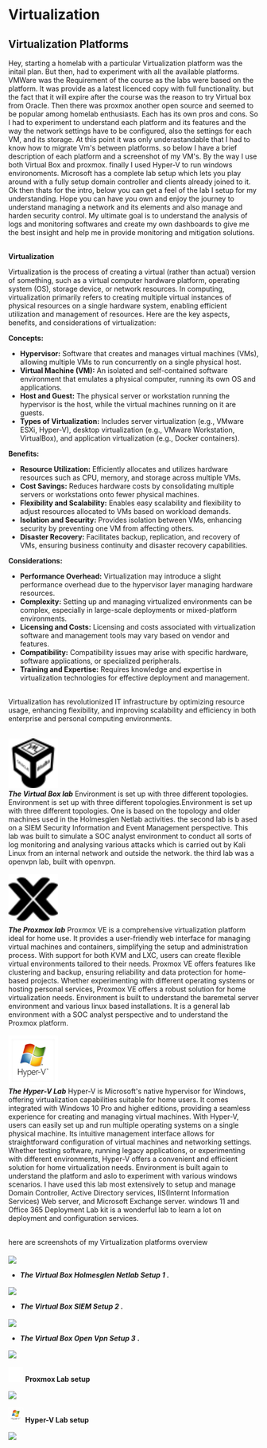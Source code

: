 <h1>Virtualization</a></h1>

<h2>Virtualization Platforms</h2>
Hey, starting a homelab with a particular Virtualization platform was the initail plan. But then, had to experiment with all the available platforms. VMWare was the Requirement of the course as the labs were based on the platform. It was provide as a latest licenced copy with full functionality. but the fact that it will expire after the course was the reason to try Virtual box from Oracle. Then there was proxmox another open source and seemed to be popular among homelab enthusiasts. Each has its own pros and cons. So I had to experiment to understand each platform and its features and the way the network settings have to be configured, also the settings for each VM, and its storage. At this point it was only underastandable that I had to know how to migrate Vm's between platforms. so below I have a brief description of each platform and a screenshot of my VM's. By the way I use both Virtual Box and proxmox. finally I used Hyper-V to run windows environoments. Microsoft has a complete lab setup which lets you play around with a fully setup domain controller and clients already joined to it. Ok then thats for the intro, below you can get a feel of the lab I setup for my understanding. Hope you can have you own and enjoy the journey to understand managing a network and its elements and also manage and harden security control. My ultimate goal is to understand the analysis of logs and monitoring softwares and create my own dashboards to give me the best insight and help me in provide monitoring and mitigation solutions.<br><br>

<!--
explain virtualization
-->
**Virtualization**

Virtualization is the process of creating a virtual (rather than actual) version of something, such as a virtual computer hardware platform, operating system (OS), storage device, or network resources. In computing, virtualization primarily refers to creating multiple virtual instances of physical resources on a single hardware system, enabling efficient utilization and management of resources. Here are the key aspects, benefits, and considerations of virtualization:

**Concepts:**
- **Hypervisor:** Software that creates and manages virtual machines (VMs), allowing multiple VMs to run concurrently on a single physical host.
- **Virtual Machine (VM):** An isolated and self-contained software environment that emulates a physical computer, running its own OS and applications.
- **Host and Guest:** The physical server or workstation running the hypervisor is the host, while the virtual machines running on it are guests.
- **Types of Virtualization:** Includes server virtualization (e.g., VMware ESXi, Hyper-V), desktop virtualization (e.g., VMware Workstation, VirtualBox), and application virtualization (e.g., Docker containers).<br>

**Benefits:**
- **Resource Utilization:** Efficiently allocates and utilizes hardware resources such as CPU, memory, and storage across multiple VMs.
- **Cost Savings:** Reduces hardware costs by consolidating multiple servers or workstations onto fewer physical machines.
- **Flexibility and Scalability:** Enables easy scalability and flexibility to adjust resources allocated to VMs based on workload demands.
- **Isolation and Security:** Provides isolation between VMs, enhancing security by preventing one VM from affecting others.
- **Disaster Recovery:** Facilitates backup, replication, and recovery of VMs, ensuring business continuity and disaster recovery capabilities.<br>

**Considerations:**
- **Performance Overhead:** Virtualization may introduce a slight performance overhead due to the hypervisor layer managing hardware resources.
- **Complexity:** Setting up and managing virtualized environments can be complex, especially in large-scale deployments or mixed-platform environments.
- **Licensing and Costs:** Licensing and costs associated with virtualization software and management tools may vary based on vendor and features.
- **Compatibility:** Compatibility issues may arise with specific hardware, software applications, or specialized peripherals.
- **Training and Expertise:** Requires knowledge and expertise in virtualization technologies for effective deployment and management.<br><br>

Virtualization has revolutionized IT infrastructure by optimizing resource usage, enhancing flexibility, and improving scalability and efficiency in both enterprise and personal computing environments.<br><br>

<!--
explain virtualization complete
-->


[<img src="images/virtualbox.svg" alt="The Virtual Box" width="100" height="100">]( https://www.virtualbox.org/)<br/>
***The Virtual Box lab*** Environment is set up with three different topologies. Environment is set up with three different topologies.Environment is set up with three different topologies. One is based on the topology and older machines used in the Holmesglen Netlab activities. the second lab is b ased on a SIEM Security Information and Event Management perspective. This lab was built to simulate a SOC analyst environment to conduct all sorts of log monitoring and analysing various attacks which is carried out by Kali Linux from an internal network and outside the network. the third lab was a openvpn lab, built with openvpn.<br><br>
[<img src="images/proxmox.svg" alt="Proxmox" width="100" height="100">]( https://www.proxmox.com/en/)<br/>
***The Proxmox lab*** Proxmox VE is a comprehensive virtualization platform ideal for home use. It provides a user-friendly web interface for managing virtual machines and containers, simplifying the setup and administration process. With support for both KVM and LXC, users can create flexible virtual environments tailored to their needs. Proxmox VE offers features like clustering and backup, ensuring reliability and data protection for home-based projects. Whether experimenting with different operating systems or hosting personal services, Proxmox VE offers a robust solution for home virtualization needs. Environment is built to understand the baremetal server environment and various linux based installations. It is a general lab environment with a SOC analyst perspective and to understand the Proxmox platform.<br><br>
[<img src="images/hyper-v-hyper-v-hyperv-icon.png" alt="The Virtual Box" width="100" height="100">]( https://learn.microsoft.com/en-us/virtualization/hyper-v-on-windows/quick-start/enable-hyper-v)<br/>
***The Hyper-V Lab*** Hyper-V is Microsoft's native hypervisor for Windows, offering virtualization capabilities suitable for home users. It comes integrated with Windows 10 Pro and higher editions, providing a seamless experience for creating and managing virtual machines. With Hyper-V, users can easily set up and run multiple operating systems on a single physical machine. Its intuitive management interface allows for straightforward configuration of virtual machines and networking settings. Whether testing software, running legacy applications, or experimenting with different environments, Hyper-V offers a convenient and efficient solution for home virtualization needs. Environment is built again to understand the platform and aslo to experiment with various windows scenarios. I have used this lab most extensively to setup and manage Domain Controller, Active Directory services, IIS(Internt Information Services) Web server, and Microsoft Exchange server. windows 11 and Office 365 Deployment Lab kit is a wonderful lab to learn a lot on deployment and configuration services.<br><br>

here are screenshots of my Virtualization platforms overview<br><br>
  <b><img align="center" src="https://i.imgur.com/CsaHQku.png" /></b><br/>  
  - <b>***The Virtual Box Holmesglen Netlab Setup 1*** .</b><br/>
  
  <b><img align="center" src="https://i.imgur.com/RYJxINY.png" /></b><br/>
  - <b>***The Virtual Box SIEM Setup 2*** .</b><br/>
  
  <b><img align="center" src="https://i.imgur.com/7to5deQ.png" /></b><br/>
  - <b>***The Virtual Box Open Vpn Setup 3*** .</b><br/>
  
  <b><img align="center" src="https://i.imgur.com/6htDcD8.png" /></b><br><br>
  <img src="images/simple-icons--proxmox.png" alt="The Virtual Box" width="30" height="30"> <b>Proxmox Lab setup</b><br/>

  <b><img align="center" src="https://i.imgur.com/gCt1c7f.png" /></b><br><br>
  <img src="images/hyper-v-hyper-v-hyperv-icon.png" alt="The Virtual Box" width="30" height="30"> <b>Hyper-V Lab setup</b><br/>

  <b><img align="center" src="https://i.imgur.com/kyBDOLi.png" /></b><br/>


